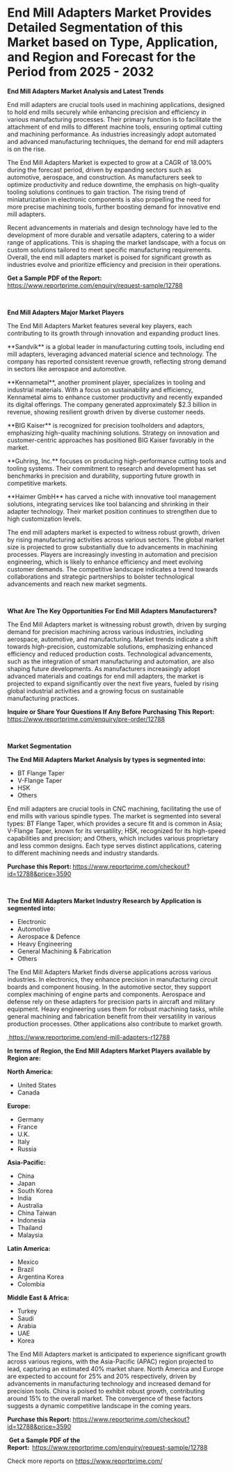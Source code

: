 <p><h1>End Mill Adapters Market Provides Detailed Segmentation of this Market based on Type, Application, and Region and Forecast for the Period from 2025 - 2032</h1></p><p><strong>End Mill Adapters Market Analysis and Latest Trends</strong></p>
<p><p>End mill adapters are crucial tools used in machining applications, designed to hold end mills securely while enhancing precision and efficiency in various manufacturing processes. Their primary function is to facilitate the attachment of end mills to different machine tools, ensuring optimal cutting and machining performance. As industries increasingly adopt automated and advanced manufacturing techniques, the demand for end mill adapters is on the rise.</p><p>The End Mill Adapters Market is expected to grow at a CAGR of 18.00% during the forecast period, driven by expanding sectors such as automotive, aerospace, and construction. As manufacturers seek to optimize productivity and reduce downtime, the emphasis on high-quality tooling solutions continues to gain traction. The rising trend of miniaturization in electronic components is also propelling the need for more precise machining tools, further boosting demand for innovative end mill adapters.</p><p>Recent advancements in materials and design technology have led to the development of more durable and versatile adapters, catering to a wider range of applications. This is shaping the market landscape, with a focus on custom solutions tailored to meet specific manufacturing requirements. Overall, the end mill adapters market is poised for significant growth as industries evolve and prioritize efficiency and precision in their operations.</p></p>
<p><strong>Get a Sample PDF of the Report:&nbsp;</strong> <a href="https://www.reportprime.com/enquiry/request-sample/12788?utm_campaign=3570&utm_medium=2&utm_source=Github&utm_content=ia&utm_term=19032025&utm_id=end-mill-adapters">https://www.reportprime.com/enquiry/request-sample/12788</a></p>
<p>&nbsp;</p>
<p><strong>End Mill Adapters Major Market Players</strong></p>
<p><p>The End Mill Adapters Market features several key players, each contributing to its growth through innovation and expanding product lines. </p><p>**Sandvik** is a global leader in manufacturing cutting tools, including end mill adapters, leveraging advanced material science and technology. The company has reported consistent revenue growth, reflecting strong demand in sectors like aerospace and automotive.</p><p>**Kennametal**, another prominent player, specializes in tooling and industrial materials. With a focus on sustainability and efficiency, Kennametal aims to enhance customer productivity and recently expanded its digital offerings. The company generated approximately $2.3 billion in revenue, showing resilient growth driven by diverse customer needs.</p><p>**BIG Kaiser** is recognized for precision toolholders and adaptors, emphasizing high-quality machining solutions. Strategy on innovation and customer-centric approaches has positioned BIG Kaiser favorably in the market.</p><p>**Guhring, Inc.** focuses on producing high-performance cutting tools and tooling systems. Their commitment to research and development has set benchmarks in precision and durability, supporting future growth in competitive markets.</p><p>**Haimer GmbH** has carved a niche with innovative tool management solutions, integrating services like tool balancing and shrinking in their adapter technology. Their market position continues to strengthen due to high customization levels.</p><p>The end mill adapters market is expected to witness robust growth, driven by rising manufacturing activities across various sectors. The global market size is projected to grow substantially due to advancements in machining processes. Players are increasingly investing in automation and precision engineering, which is likely to enhance efficiency and meet evolving customer demands. The competitive landscape indicates a trend towards collaborations and strategic partnerships to bolster technological advancements and reach new market segments.</p></p>
<p>&nbsp;</p>
<p><strong>What Are The Key Opportunities For End Mill Adapters Manufacturers?</strong></p>
<p><p>The End Mill Adapters market is witnessing robust growth, driven by surging demand for precision machining across various industries, including aerospace, automotive, and manufacturing. Market trends indicate a shift towards high-precision, customizable solutions, emphasizing enhanced efficiency and reduced production costs. Technological advancements, such as the integration of smart manufacturing and automation, are also shaping future developments. As manufacturers increasingly adopt advanced materials and coatings for end mill adapters, the market is projected to expand significantly over the next five years, fueled by rising global industrial activities and a growing focus on sustainable manufacturing practices.</p></p>
<p><strong>Inquire or Share Your Questions If Any Before Purchasing This Report:</strong> <a href="https://www.reportprime.com/enquiry/pre-order/12788?utm_campaign=3570&utm_medium=2&utm_source=Github&utm_content=ia&utm_term=19032025&utm_id=end-mill-adapters">https://www.reportprime.com/enquiry/pre-order/12788</a></p>
<p>&nbsp;</p>
<p><strong>Market Segmentation</strong></p>
<p><strong>The End Mill Adapters Market Analysis by types is segmented into:</strong></p>
<p><ul><li>BT Flange Taper</li><li>V-Flange Taper</li><li>HSK</li><li>Others</li></ul></p>
<p><p>End mill adapters are crucial tools in CNC machining, facilitating the use of end mills with various spindle types. The market is segmented into several types: BT Flange Taper, which provides a secure fit and is common in Asia; V-Flange Taper, known for its versatility; HSK, recognized for its high-speed capabilities and precision; and Others, which includes various proprietary and less common designs. Each type serves distinct applications, catering to different machining needs and industry standards.</p></p>
<p><strong>Purchase this Report:&nbsp;</strong><a href="https://www.reportprime.com/checkout?id=12788&price=3590&utm_campaign=3570&utm_medium=2&utm_source=Github&utm_content=ia&utm_term=19032025&utm_id=end-mill-adapters">https://www.reportprime.com/checkout?id=12788&price=3590</a></p>
<p>&nbsp;</p>
<p><strong>The End Mill Adapters Market Industry Research by Application is segmented into:</strong></p>
<p><ul><li>Electronic</li><li>Automotive</li><li>Aerospace & Defence</li><li>Heavy Engineering</li><li>General Machining & Fabrication</li><li>Others</li></ul></p>
<p><p>The End Mill Adapters Market finds diverse applications across various industries. In electronics, they enhance precision in manufacturing circuit boards and component housing. In the automotive sector, they support complex machining of engine parts and components. Aerospace and defense rely on these adapters for precision parts in aircraft and military equipment. Heavy engineering uses them for robust machining tasks, while general machining and fabrication benefit from their versatility in various production processes. Other applications also contribute to market growth.</p></p>
<p><a href="https://www.reportprime.com/end-mill-adapters-r12788?utm_campaign=3570&utm_medium=2&utm_source=Github&utm_content=ia&utm_term=19032025&utm_id=end-mill-adapters">&nbsp;https://www.reportprime.com/end-mill-adapters-r12788</a></p>
<p><strong>In terms of Region, the End Mill Adapters Market Players available by Region are:</strong></p>
<p>
    <p> <strong> North America: </strong>
        <ul>
            <li>United States</li>
            <li>Canada</li>
        </ul>
        </p> 
    <p> <strong> Europe: </strong>
        <ul>
            <li>Germany</li>
            <li>France</li>
            <li>U.K.</li>
            <li>Italy</li>
            <li>Russia</li>
        </ul>
        </p> 
    <p> <strong> Asia-Pacific: </strong>
        <ul>
            <li>China</li>
            <li>Japan</li>
            <li>South Korea</li>
            <li>India</li>
            <li>Australia</li>
            <li>China Taiwan</li>
            <li>Indonesia</li>
            <li>Thailand</li>
            <li>Malaysia</li>
        </ul>
        </p> 
    <p> <strong> Latin America: </strong>
        <ul>
            <li>Mexico</li>
            <li>Brazil</li>
            <li>Argentina Korea</li>
            <li>Colombia</li>
        </ul>
        </p> 
    <p> <strong> Middle East & Africa: </strong>
        <ul>
            <li>Turkey</li>
            <li>Saudi</li>
            <li>Arabia</li>
            <li>UAE</li>
            <li>Korea</li>
        </ul>
    </p>
    </p>
<p><p>The End Mill Adapters market is anticipated to experience significant growth across various regions, with the Asia-Pacific (APAC) region projected to lead, capturing an estimated 40% market share. North America and Europe are expected to account for 25% and 20% respectively, driven by advancements in manufacturing technology and increased demand for precision tools. China is poised to exhibit robust growth, contributing around 15% to the overall market. The convergence of these factors suggests a dynamic competitive landscape in the coming years.</p></p>
<p><strong>Purchase this Report: </strong><a href="https://www.reportprime.com/checkout?id=12788&price=3590&utm_campaign=3570&utm_medium=2&utm_source=Github&utm_content=ia&utm_term=19032025&utm_id=end-mill-adapters">https://www.reportprime.com/checkout?id=12788&price=3590</a></p>
<p>&nbsp;<strong>Get a Sample PDF of the Report:&nbsp;&nbsp;</strong><a href="https://www.reportprime.com/enquiry/request-sample/12788?utm_campaign=3570&utm_medium=2&utm_source=Github&utm_content=ia&utm_term=19032025&utm_id=end-mill-adapters">https://www.reportprime.com/enquiry/request-sample/12788</a></p>
<p><strong></strong></p>
<p>Check more reports on <a href="https://www.reportprime.com/?utm_campaign=3570&utm_medium=2&utm_source=Github&utm_content=ia&utm_term=19032025&utm_id=end-mill-adapters">https://www.reportprime.com/</a></p>